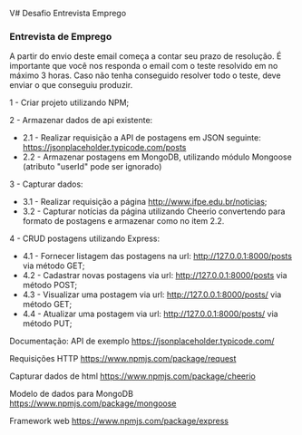 V# Desafio Entrevista Emprego
### Entrevista de Emprego

A partir do envio deste email começa a contar seu prazo de resolução. 
É importante que você nos responda o email com o teste resolvido em no máximo 3 horas. Caso não tenha conseguido resolver todo o teste, deve enviar o que conseguiu produzir.

1 - Criar projeto utilizando NPM;

2 - Armazenar dados de api existente:
  * 2.1 - Realizar requisição a API de postagens em JSON seguinte: https://jsonplaceholder.typicode.com/posts
  * 2.2 - Armazenar postagens em MongoDB, utilizando módulo Mongoose (atributo "userId" pode ser ignorado)

3 - Capturar dados:
  * 3.1 - Realizar requisição a página http://www.ifpe.edu.br/noticias;
  * 3.2 - Capturar notícias da página utilizando Cheerio convertendo para formato de postagens e armazenar como no item 2.2.

4 - CRUD postagens utilizando Express:
  * 4.1 - Fornecer listagem das postagens na url: http://127.0.0.1:8000/posts via método GET;
  * 4.2 - Cadastrar novas postagens via url: http://127.0.0.1:8000/posts via método POST;
  * 4.3 - Visualizar uma postagem via url: http://127.0.0.1:8000/posts/<id-da-postagem> via método GET;
  * 4.4 - Atualizar uma postagem via url: http://127.0.0.1:8000/posts/<id-da-postagem> via método PUT;

Documentação:
API de exemplo https://jsonplaceholder.typicode.com/

Requisições HTTP https://www.npmjs.com/package/request

Capturar dados de html https://www.npmjs.com/package/cheerio

Modelo de dados para MongoDB https://www.npmjs.com/package/mongoose

Framework web https://www.npmjs.com/package/express‌